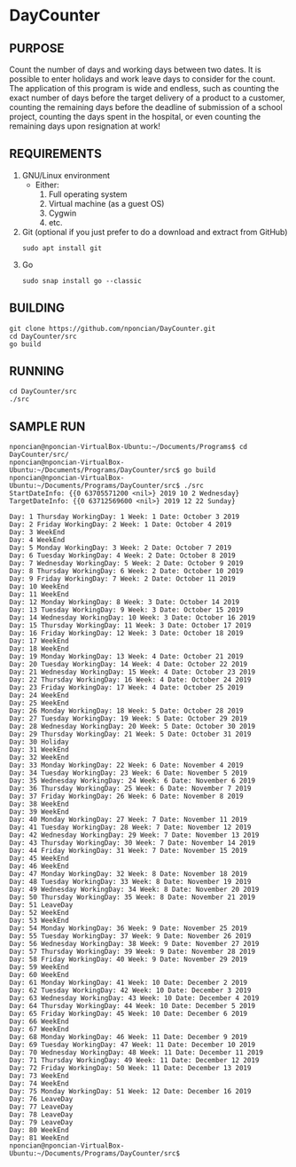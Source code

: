 # DayCounter

## PURPOSE
Count the number of days and working days between two dates. It is possible to enter holidays and work leave days to consider for the count. The application of this program is wide and endless, such as counting the exact number of days before the target delivery of a product to a customer, counting the remaining days before the deadline of submission of a school project, counting the days spent in the hospital, or even counting the remaining days upon resignation at work!

## REQUIREMENTS
1. GNU/Linux environment
    * Either:
        1. Full operating system
        2. Virtual machine (as a guest OS)
        3. Cygwin
        4. etc.
2. Git (optional if you just prefer to do a download and extract from GitHub)
    ~~~
    sudo apt install git
    ~~~
3. Go
    ~~~
    sudo snap install go --classic
    ~~~

## BUILDING
~~~
git clone https://github.com/nponcian/DayCounter.git
cd DayCounter/src
go build
~~~

## RUNNING
~~~
cd DayCounter/src
./src
~~~

## SAMPLE RUN
~~~
nponcian@nponcian-VirtualBox-Ubuntu:~/Documents/Programs$ cd DayCounter/src/
nponcian@nponcian-VirtualBox-Ubuntu:~/Documents/Programs/DayCounter/src$ go build
nponcian@nponcian-VirtualBox-Ubuntu:~/Documents/Programs/DayCounter/src$ ./src 
StartDateInfo: {{0 63705571200 <nil>} 2019 10 2 Wednesday}
TargetDateInfo: {{0 63712569600 <nil>} 2019 12 22 Sunday}

Day: 1 Thursday WorkingDay: 1 Week: 1 Date: October 3 2019
Day: 2 Friday WorkingDay: 2 Week: 1 Date: October 4 2019
Day: 3 WeekEnd
Day: 4 WeekEnd
Day: 5 Monday WorkingDay: 3 Week: 2 Date: October 7 2019
Day: 6 Tuesday WorkingDay: 4 Week: 2 Date: October 8 2019
Day: 7 Wednesday WorkingDay: 5 Week: 2 Date: October 9 2019
Day: 8 Thursday WorkingDay: 6 Week: 2 Date: October 10 2019
Day: 9 Friday WorkingDay: 7 Week: 2 Date: October 11 2019
Day: 10 WeekEnd
Day: 11 WeekEnd
Day: 12 Monday WorkingDay: 8 Week: 3 Date: October 14 2019
Day: 13 Tuesday WorkingDay: 9 Week: 3 Date: October 15 2019
Day: 14 Wednesday WorkingDay: 10 Week: 3 Date: October 16 2019
Day: 15 Thursday WorkingDay: 11 Week: 3 Date: October 17 2019
Day: 16 Friday WorkingDay: 12 Week: 3 Date: October 18 2019
Day: 17 WeekEnd
Day: 18 WeekEnd
Day: 19 Monday WorkingDay: 13 Week: 4 Date: October 21 2019
Day: 20 Tuesday WorkingDay: 14 Week: 4 Date: October 22 2019
Day: 21 Wednesday WorkingDay: 15 Week: 4 Date: October 23 2019
Day: 22 Thursday WorkingDay: 16 Week: 4 Date: October 24 2019
Day: 23 Friday WorkingDay: 17 Week: 4 Date: October 25 2019
Day: 24 WeekEnd
Day: 25 WeekEnd
Day: 26 Monday WorkingDay: 18 Week: 5 Date: October 28 2019
Day: 27 Tuesday WorkingDay: 19 Week: 5 Date: October 29 2019
Day: 28 Wednesday WorkingDay: 20 Week: 5 Date: October 30 2019
Day: 29 Thursday WorkingDay: 21 Week: 5 Date: October 31 2019
Day: 30 Holiday
Day: 31 WeekEnd
Day: 32 WeekEnd
Day: 33 Monday WorkingDay: 22 Week: 6 Date: November 4 2019
Day: 34 Tuesday WorkingDay: 23 Week: 6 Date: November 5 2019
Day: 35 Wednesday WorkingDay: 24 Week: 6 Date: November 6 2019
Day: 36 Thursday WorkingDay: 25 Week: 6 Date: November 7 2019
Day: 37 Friday WorkingDay: 26 Week: 6 Date: November 8 2019
Day: 38 WeekEnd
Day: 39 WeekEnd
Day: 40 Monday WorkingDay: 27 Week: 7 Date: November 11 2019
Day: 41 Tuesday WorkingDay: 28 Week: 7 Date: November 12 2019
Day: 42 Wednesday WorkingDay: 29 Week: 7 Date: November 13 2019
Day: 43 Thursday WorkingDay: 30 Week: 7 Date: November 14 2019
Day: 44 Friday WorkingDay: 31 Week: 7 Date: November 15 2019
Day: 45 WeekEnd
Day: 46 WeekEnd
Day: 47 Monday WorkingDay: 32 Week: 8 Date: November 18 2019
Day: 48 Tuesday WorkingDay: 33 Week: 8 Date: November 19 2019
Day: 49 Wednesday WorkingDay: 34 Week: 8 Date: November 20 2019
Day: 50 Thursday WorkingDay: 35 Week: 8 Date: November 21 2019
Day: 51 LeaveDay
Day: 52 WeekEnd
Day: 53 WeekEnd
Day: 54 Monday WorkingDay: 36 Week: 9 Date: November 25 2019
Day: 55 Tuesday WorkingDay: 37 Week: 9 Date: November 26 2019
Day: 56 Wednesday WorkingDay: 38 Week: 9 Date: November 27 2019
Day: 57 Thursday WorkingDay: 39 Week: 9 Date: November 28 2019
Day: 58 Friday WorkingDay: 40 Week: 9 Date: November 29 2019
Day: 59 WeekEnd
Day: 60 WeekEnd
Day: 61 Monday WorkingDay: 41 Week: 10 Date: December 2 2019
Day: 62 Tuesday WorkingDay: 42 Week: 10 Date: December 3 2019
Day: 63 Wednesday WorkingDay: 43 Week: 10 Date: December 4 2019
Day: 64 Thursday WorkingDay: 44 Week: 10 Date: December 5 2019
Day: 65 Friday WorkingDay: 45 Week: 10 Date: December 6 2019
Day: 66 WeekEnd
Day: 67 WeekEnd
Day: 68 Monday WorkingDay: 46 Week: 11 Date: December 9 2019
Day: 69 Tuesday WorkingDay: 47 Week: 11 Date: December 10 2019
Day: 70 Wednesday WorkingDay: 48 Week: 11 Date: December 11 2019
Day: 71 Thursday WorkingDay: 49 Week: 11 Date: December 12 2019
Day: 72 Friday WorkingDay: 50 Week: 11 Date: December 13 2019
Day: 73 WeekEnd
Day: 74 WeekEnd
Day: 75 Monday WorkingDay: 51 Week: 12 Date: December 16 2019
Day: 76 LeaveDay
Day: 77 LeaveDay
Day: 78 LeaveDay
Day: 79 LeaveDay
Day: 80 WeekEnd
Day: 81 WeekEnd
nponcian@nponcian-VirtualBox-Ubuntu:~/Documents/Programs/DayCounter/src$ 
~~~
